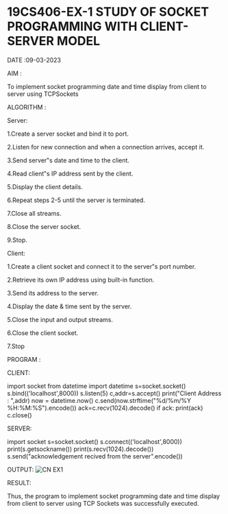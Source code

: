 # 19CS406-EX-1 STUDY OF SOCKET PROGRAMMING WITH CLIENT-SERVER MODEL

DATE :09-03-2023

AIM :

To implement socket programming date and time display from client to server using TCPSockets

ALGORITHM :


Server:

1.Create a server socket and bind it to port.

2.Listen for new connection and when a connection arrives, accept it.

3.Send server‟s date and time to the client.

4.Read client‟s IP address sent by the client.

5.Display the client details.

6.Repeat steps 2-5 until the server is terminated.

7.Close all streams.

8.Close the server socket.

9.Stop.


Client:


1.Create a client socket and connect it to the server‟s port number.

2.Retrieve its own IP address using built-in function.

3.Send its address to the server.

4.Display the date & time sent by the server.

5.Close the input and output streams.

6.Close the client socket.

7.Stop





PROGRAM :

CLIENT:

import socket
from datetime import datetime
s=socket.socket()
s.bind(('localhost',8000))
s.listen(5)
c,addr=s.accept()
print("Client Address : ",addr)
now = datetime.now()
c.send(now.strftime("%d/%m/%Y %H:%M:%S").encode())
ack=c.recv(1024).decode()
if ack:
    print(ack)
c.close()

SERVER:

import socket
s=socket.socket()
s.connect(('localhost',8000))
print(s.getsockname())
print(s.recv(1024).decode())
s.send("acknowledgement recived from the server".encode())


OUTPUT:
![CN EX1](https://github.com/rajalakshmi8248/19CS406-EX-1/assets/122860827/79eb1bd0-c24e-405b-83bf-615798fbb710)




RESULT:

Thus, the program to implement socket programming date and time display from client to server using TCP Sockets was successfully executed.
